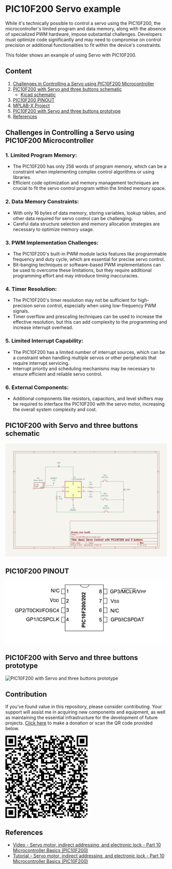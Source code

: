 # PIC10F200 Servo example

While it's technically possible to control a servo using the PIC10F200, the microcontroller's limited program and data memory, along with the absence of specialized PWM hardware, impose substantial challenges. Developers must optimize code significantly and may need to compromise on control precision or additional functionalities to fit within the device's constraints.

This folder shows an example of using Servo with PIC10F200. 

## Content

1. [Challenges in Controlling a Servo using PIC10F200 Microcontroller](#challenges-in-controlling-a-servo-using-pic10f200-microcontroller)
2. [PIC10F200 with Servo and three buttons schematic](#pic10f200-with-servo-and-three-buttons-schematic)
    * [Kicad schematic](./KiCad/)
3. [PIC10F200 PINOUT](#pic10f200-pinout)    
4. [MPLAB-X Project](./MPLAB_EXAMPLES/)
5. [PIC10F200 with Servo and three buttons prototype](#pic10f200-with-servo-and-three-buttons-prototype)
6. [References](#references)



## Challenges in Controlling a Servo using PIC10F200 Microcontroller

### 1. Limited Program Memory:

* The PIC10F200 has only 256 words of program memory, which can be a constraint when implementing complex control algorithms or using libraries.
* Efficient code optimization and memory management techniques are crucial to fit the servo control program within the limited memory space.

### 2. Data Memory Constraints:

* With only 16 bytes of data memory, storing variables, lookup tables, and other data required for servo control can be challenging.
* Careful data structure selection and memory allocation strategies are necessary to optimize memory usage.

### 3. PWM Implementation Challenges:

* The PIC10F200's built-in PWM module lacks features like programmable frequency and duty cycle, which are essential for precise servo control.
* Bit-banging techniques or software-based PWM implementations can be used to overcome these limitations, but they require additional programming effort and may introduce timing inaccuracies.

### 4. Timer Resolution:

* The PIC10F200's timer resolution may not be sufficient for high-precision servo control, especially when using low-frequency PWM signals.
* Timer overflow and prescaling techniques can be used to increase the effective resolution, but this can add complexity to the programming and increase interrupt overhead.

### 5. Limited Interrupt Capability:

* The PIC10F200 has a limited number of interrupt sources, which can be a constraint when handling multiple servos or other peripherals that require interrupt servicing.
* Interrupt priority and scheduling mechanisms may be necessary to ensure efficient and reliable servo control.

### 6. External Components:

* Additional components like resistors, capacitors, and level shifters may be required to interface the PIC10F200 with the servo motor, increasing the overall system complexity and cost.




## PIC10F200 with Servo and three buttons schematic

![PIC10F200 with Servo and three buttons schematic](./schematic_pic10F200_servo_3_buttons.jpg)

## PIC10F200 PINOUT

![PIC10F200 PINOUT](./../../../images/PIC10F200_PINOUT.jpg)



## PIC10F200 with Servo and three buttons prototype

![PIC10F200 with Servo and three buttons prototype]()



## Contribution

If you've found value in this repository, please consider contributing. Your support will assist me in acquiring new components and equipment, as well as maintaining the essential infrastructure for the development of future projects. [Click here](https://www.paypal.com/donate/?business=LLV4PHKTXC4JW&no_recurring=0&item_name=Your+support+will+assist+me+in++maintaining+the+essential+infrastructure+for+the+development+of+future+projects.+&currency_code=BRL) to make a donation or scan the QR code provided below. 

![Contributing QR Code](./images/PIC_JOURNEY_QR_CODE.png)



## References

* [Video - Servo motor, indirect addressing, and electronic lock - Part 10 Microcontroller Basics (PIC10F200)](https://youtu.be/lZipBSAy0aA?si=vB2Bhft1P4AmzIAC)
* [Tutorial - Servo motor, indirect addressing, and electronic lock - Part 10 Microcontroller Basics (PIC10F200)](https://www.circuitbread.com/tutorials/servo-motor-indirect-addressing-and-electronic-lock---part-10-microcontroller-basics-pic10f200)
